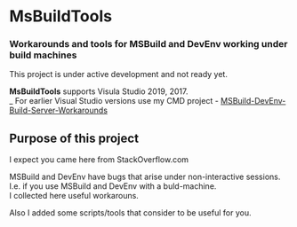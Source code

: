 # MsBuildTools
### Workarounds and tools for MSBuild and DevEnv working under build machines

This project is under active development and not ready yet.

**MsBuildTools** supports Visula Studio 2019, 2017.  
 _ For earlier Visual Studio versions use my CMD project - [MSBuild-DevEnv-Build-Server-Workarounds](https://github.com/it3xl/MSBuild-DevEnv-Build-Server-Workarounds)

## Purpose of this project

I expect you came here from StackOverflow.com

MSBuild and DevEnv have bugs that arise under non-interactive sessions.  
I.e. if you use MSBuild and DevEnv with a buld-machine.  
I collected here useful workarouns.

Also I added some scripts/tools that consider to be useful for you.
